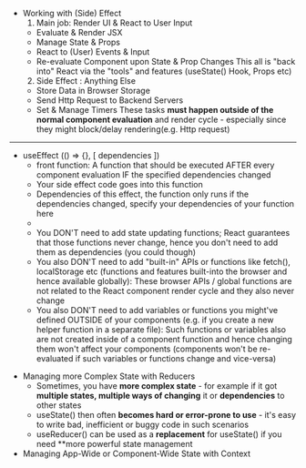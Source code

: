 - Working with (Side) Effect
  1. Main job: Render UI & React to User Input
  - Evaluate & Render JSX
  - Manage State & Props
  - React to (User) Events & Input
  - Re-evaluate Component upon State & Prop Changes
    This all is "back into" React via the "tools" and features (useState() Hook, Props etc)
  2. Side Effect : Anything Else
  - Store Data in Browser Storage
  - Send Http Request to Backend Servers
  - Set & Manage Timers
    These tasks **must happen outside of the normal component evaluation** and render cycle - especially since they might block/delay rendering(e.g. Http request)

---

- useEffect (() => {}, [ dependencies ])
  - front function: A function that should be executed AFTER every component evaluation IF the specified dependencies changed
  - Your side effect code goes into this function
  - Dependencies of this effect, the function only runs if the dependencies changed, specify your dependencies of your function here
  -
  - You DON'T need to add state updating functions; React guarantees that those functions never change, hence you don't need to add them as dependencies (you could though)
  - You also DON'T need to add "built-in" APIs or functions like fetch(), localStorage etc (functions and features built-into the browser and hence available globally): These browser APIs / global functions are not related to the React component render cycle and they also never change
  - You also DON'T need to add variables or functions you might've defined OUTSIDE of your components (e.g. if you create a new helper function in a separate file): Such functions or variables also are not created inside of a component function and hence changing them won't affect your components (components won't be re-evaluated if such variables or functions change and vice-versa)

* Managing more Complex State with Reducers
  - Sometimes, you have **more complex state** - for example if it got **multiple states, multiple ways of changing** it or **dependencies** to other states
  - useState() then often **becomes hard or error-prone to use** - it's easy to write bad, inefficient or buggy code in such scenarios
  - useReducer() can be used as a **replacement** for useState() if you need \*\*more powerful state management
* Managing App-Wide or Component-Wide State with Context
